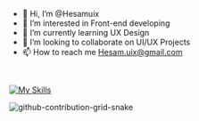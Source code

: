 - 👋 Hi, I’m @Hesamuix
- 👀 I’m interested in Front-end developing
- 🌱 I’m currently learning UX Design
- 💞️ I’m looking to collaborate on UI/UX Projects
- 📫 How to reach me Hesam.uix@gmail.com

<br/>

[![My Skills](https://skillicons.dev/icons?i=figma,photoshop,illustrator,corel_draw,go,js,jquery,vue,react,html,css)](https://skillicons.dev)


<!---
Hesamuix/Hesamuix is a ✨ special ✨ repository because its `README.md` (this file) appears on your GitHub profile.
You can click the Preview link to take a look at your changes.
--->
 ![github-contribution-grid-snake](https://user-images.githubusercontent.com/90142173/154796318-e529fdc7-2132-4ce7-8417-06b71cf02506.svg)
 
